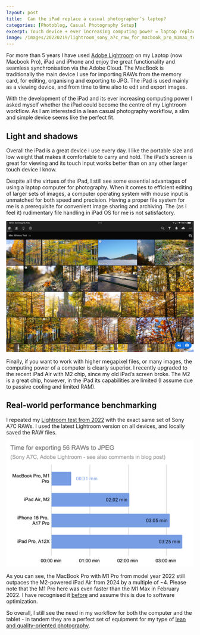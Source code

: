 ```yaml
---
layout: post
title:  Can the iPad replace a casual photographer’s laptop?
categories: [Photoblog, Casual Photography Setup]
excerpt: Touch device + ever increasing computing power = laptop replacement?
image: /images/20220219/lightroom_sony_a7c_raw_for_macbook_pro_m1max_test_benchmark.jpeg
---
```


For more than 5 years I have used [Adobe Lightroom](../raw_workflow_with_adobe_lightroom) on my Laptop (now Macbook Pro), iPad and iPhone and enjoy the great functionality and seamless synchronisation via the Adobe Cloud. The MacBook is traditionally the main device I use for importing RAWs from the memory card, for editing, organising and exporting to JPG. The iPad is used mainly as a viewing device, and from time to time also to edit and export images.

With the development of the iPad and its ever increasing computing power I asked myself whether the iPad could become the centre of my Lightroom workflow. As I am interested in a lean casual photography workflow, a slim and simple device seems like the perfect fit.

## Light and shadows

Overall the iPad is a great device I use every day. I like the portable size and low weight that makes it comfortable to carry and hold. The iPad’s screen is great for viewing and its touch input works better than on any other larger touch device I know.

Despite all the virtues of the iPad, I still see some essential advantages of using a laptop computer for photography. When it comes to efficient editing of larger sets of images, a computer operating system with mouse input is unmatched for both speed and precision. Having a proper file system for me is a prerequisite for convenient image sharing and archiving. The (as I feel it) rudimentary file handling in iPad OS for me is not satisfactory. 

![Adobe Lightroom on iPad Pro](../images/20220219/lightroom_sony_a7c_raw_for_macbook_pro_m1max_test_benchmark.jpeg)

Finally, if you want to work with higher megapixel files, or many images, the computing power of a computer is clearly superior. I recently upgraded to the recent iPad Air with M2 chip, since my old iPad’s screen broke. The M2 is a great chip, however, in the iPad its capabilities are limited (I assume due to passive cooling and limited RAM).

## Real-world performance benchmarking

I repeated my [Lightroom test from 2022](../apple_macbook_pro_m1max_a_casual_photographers_view) with the exact same set of Sony A7C RAWs. I used the latest Lightroom version on all devices, and locally saved the RAW files.

![Benchmark Adobe Lightroom MacBook Pro, iPad Air M2, iPhone 15 Pro](../images/20241006/benchmark_lightroom_macbook_pro_ipad_air_m2.png)


As you can see, the MacBook Pro with M1 Pro from model year 2022 still outpaces the M2-powered iPad Air from 2024 by a multiple of ~4.
Please note that the M1 Pro here was even faster than the M1 Max in February 2022. I have recognised it [before](../apple_macbook_pro_m1pro_for_personal_and_casual_photography_use) and assume this is due to software optimization.


So overall, I still see the need in my workflow for both the computer and the tablet - in tandem they are a perfect set of equipment for my type of [lean and quality-oriented photography](../leanest_highest_quality_casual_photography_setup/).

